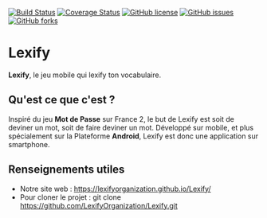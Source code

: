 [![Build Status](https://travis-ci.org/LexifyOrganization/Lexify.svg?branch=master)](https://travis-ci.org/LexifyOrganization/Lexify)
[![Coverage Status](https://coveralls.io/repos/github/LexifyOrganization/Lexify/badge.svg?branch=master)](https://coveralls.io/github/LexifyOrganization/Lexify?branch=master)
[![GitHub license](https://img.shields.io/github/license/LexifyOrganization/Lexify.svg)](https://github.com/LexifyOrganization/Lexify/blob/master/LICENSE)
[![GitHub issues](https://img.shields.io/github/issues/LexifyOrganization/Lexify.svg)](https://github.com/LexifyOrganization/Lexify/issues)
[![GitHub forks](https://img.shields.io/github/forks/LexifyOrganization/Lexify.svg)](https://github.com/LexifyOrganization/Lexify/network)

# Lexify

**Lexify**, le jeu mobile qui lexify ton vocabulaire. 

## Qu'est ce que c'est ?

Inspiré du jeu **Mot de Passe** sur France 2, le but de Lexify est soit de deviner un mot, soit de faire deviner un mot. 
Développé sur mobile, et plus spécialement sur la Plateforme **Android**, Lexify est donc une application sur smartphone.

## Renseignements utiles 

* Notre site web : https://lexifyorganization.github.io/Lexify/
* Pour cloner le projet : git clone https://github.com/LexifyOrganization/Lexify.git
